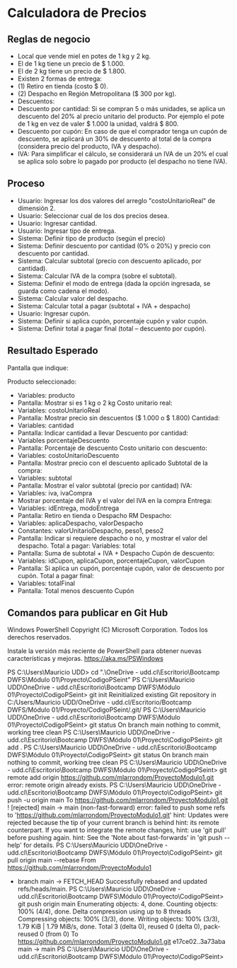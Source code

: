 
# Calculadora de Precios




## Reglas de negocio

- Local que vende miel en potes de 1 kg y 2 kg. 
- El de 1 kg tiene un precio de $ 1.000.
- El de 2 kg tiene un precio de $ 1.800.
- Existen 2 formas de entrega:
- (1) Retiro en tienda (costo $ 0).
- (2) Despacho en Región Metropolitana ($ 300 por kg).
- Descuentos:
- Descuento por cantidad: Si se compran 5 o más unidades, se aplica un descuento del 20% al precio unitario del producto. Por ejemplo el pote de 1 kg en vez de valer $ 1.000 la unidad, valdrá $ 800.
- Descuento por cupón: En caso de que el comprador tenga un cupón de descuento, se aplicará un 30% de descuento al total de la compra (considera precio del producto, IVA y despacho).
- IVA: Para simplificar el cálculo, se considerará un IVA de un 20% el cual se aplica solo sobre lo pagado por producto (el despacho no tiene IVA). 


## Proceso

- Usuario: Ingresar los dos valores del arreglo "costoUnitarioReal" de dimensión 2.
- Usuario: Seleccionar cual de los dos precios desea.
- Usuario: Ingresar cantidad.
- Usuario: Ingresar tipo de entrega. 
- Sistema: Definir tipo de producto (según el precio)
- Sistema: Definir descuento por cantidad (0% o 20%) y precio con descuento por cantidad.
- Sistema: Calcular subtotal (precio con descuento aplicado, por cantidad).
- Sistema: Calcular IVA de la compra (sobre el subtotal).
- Sistema: Definir el modo de entrega (dada la opción ingresada, se guarda como cadena el modo). 
- Sistema: Calcular valor del despacho.
- Sistema: Calcular total a pagar (subtotal + IVA + despacho)
- Usuario: Ingresar cupón.
- Sistema: Definir si aplica cupón, porcentaje cupón y valor cupón.
- Sistema: Definir total a pagar final (total – descuento por cupón).


## Resultado Esperado

Pantalla que indique:

Producto seleccionado:
- Variables: producto
- Pantalla: Mostrar si es 1 kg o 2 kg
Costo unitario real:
- Variables: costoUnitarioReal
- Pantalla: Mostrar precio sin descuentos ($ 1.000 o $ 1.800)
Cantidad:
- Variables: cantidad
- Pantalla: Indicar cantidad a llevar
Descuento por cantidad:
- Variables porcentajeDescuento
- Pantalla: Porcentaje de descuento
Costo unitario con descuento:
- Variables: costoUnitarioDescuento
- Pantalla: Mostrar precio con el descuento aplicado
Subtotal de la compra:
- Variables: subtotal
- Pantalla: Mostrar el valor subtotal (precio por cantidad)
IVA:
- Variables: iva, ivaCompra
- Mostrar porcentaje del IVA y el valor del IVA en la compra
Entrega:
- Variables: idEntrega, modoEntrega
- Pantalla: Retiro en tienda o Despacho RM
Despacho:
- Variables: aplicaDespacho, valorDespacho
- Constantes: valorUnitarioDespacho, peso1, peso2
- Pantalla: Indicar si requiere despacho o no, y mostrar el valor del despacho.
Total a pagar:
Variables: total
- Pantalla: Suma de subtotal + IVA + Despacho
Cupón de descuento:
- Variables: idCupon, aplicaCupon, porcentajeCupon, valorCupon
- Pantalla: Si aplica un cupón, porcentaje cupón, valor de descuento por cupón.
Total a pagar final:
- Variables: totalFinal
- Pantalla: Total menos descuento Cupón

## Comandos para publicar en Git Hub

Windows PowerShell
Copyright (C) Microsoft Corporation. Todos los derechos reservados.

Instale la versión más reciente de PowerShell para obtener nuevas características y mejoras. https://aka.ms/PSWindows

PS C:\Users\Mauricio UDD> cd ".\OneDrive - udd.cl\Escritorio\Bootcamp DWFS\Módulo 01\Proyecto\CodigoPSeint\"
PS C:\Users\Mauricio UDD\OneDrive - udd.cl\Escritorio\Bootcamp DWFS\Módulo 01\Proyecto\CodigoPSeint> git init
Reinitialized existing Git repository in C:/Users/Mauricio UDD/OneDrive - udd.cl/Escritorio/Bootcamp DWFS/Módulo 01/Proyecto/CodigoPSeint/.git/
PS C:\Users\Mauricio UDD\OneDrive - udd.cl\Escritorio\Bootcamp DWFS\Módulo 01\Proyecto\CodigoPSeint> git status
On branch main
nothing to commit, working tree clean
PS C:\Users\Mauricio UDD\OneDrive - udd.cl\Escritorio\Bootcamp DWFS\Módulo 01\Proyecto\CodigoPSeint> git add .
PS C:\Users\Mauricio UDD\OneDrive - udd.cl\Escritorio\Bootcamp DWFS\Módulo 01\Proyecto\CodigoPSeint> git status
On branch main
nothing to commit, working tree clean
PS C:\Users\Mauricio UDD\OneDrive - udd.cl\Escritorio\Bootcamp DWFS\Módulo 01\Proyecto\CodigoPSeint> git remote add origin https://github.com/mlarrondom/ProyectoModulo1.git
error: remote origin already exists.
PS C:\Users\Mauricio UDD\OneDrive - udd.cl\Escritorio\Bootcamp DWFS\Módulo 01\Proyecto\CodigoPSeint> git push -u origin main
To https://github.com/mlarrondom/ProyectoModulo1.git
 ! [rejected]        main -> main (non-fast-forward)
error: failed to push some refs to 'https://github.com/mlarrondom/ProyectoModulo1.git'
hint: Updates were rejected because the tip of your current branch is behind
hint: its remote counterpart. If you want to integrate the remote changes,
hint: use 'git pull' before pushing again.
hint: See the 'Note about fast-forwards' in 'git push --help' for details.
PS C:\Users\Mauricio UDD\OneDrive - udd.cl\Escritorio\Bootcamp DWFS\Módulo 01\Proyecto\CodigoPSeint> git pull origin main --rebase
From https://github.com/mlarrondom/ProyectoModulo1
 * branch            main       -> FETCH_HEAD
Successfully rebased and updated refs/heads/main.
PS C:\Users\Mauricio UDD\OneDrive - udd.cl\Escritorio\Bootcamp DWFS\Módulo 01\Proyecto\CodigoPSeint> git push origin main
Enumerating objects: 4, done.
Counting objects: 100% (4/4), done.
Delta compression using up to 8 threads
Compressing objects: 100% (3/3), done.
Writing objects: 100% (3/3), 1.79 KiB | 1.79 MiB/s, done.
Total 3 (delta 0), reused 0 (delta 0), pack-reused 0 (from 0)
To https://github.com/mlarrondom/ProyectoModulo1.git
   e17ce02..3a73aba  main -> main
PS C:\Users\Mauricio UDD\OneDrive - udd.cl\Escritorio\Bootcamp DWFS\Módulo 01\Proyecto\CodigoPSeint>

